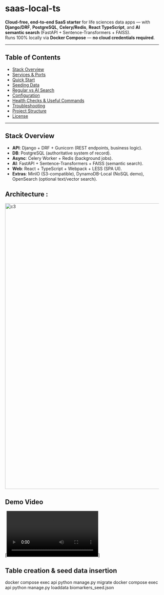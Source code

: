 # saas-local-ts

**Cloud-free, end-to-end SaaS starter** for life sciences data apps — with **Django/DRF**, **PostgreSQL**, **Celery/Redis**, **React TypeScript**, and **AI semantic search** (FastAPI + Sentence-Transformers + FAISS).  
Runs 100% locally via **Docker Compose** — **no cloud credentials required**.

---

## Table of Contents

- [Stack Overview](#stack-overview)
- [Services & Ports](#services--ports)
- [Quick Start](#quick-start)
- [Seeding Data](#seeding-data)
- [Regular vs AI Search](#regular-vs-ai-search)
- [Configuration](#configuration)
- [Health Checks & Useful Commands](#health-checks--useful-commands)
- [Troubleshooting](#troubleshooting)
- [Project Structure](#project-structure)
- [License](#license)

---

## Stack Overview

- **API**: Django + DRF + Gunicorn (REST endpoints, business logic).
- **DB**: PostgreSQL (authoritative system of record).
- **Async**: Celery Worker + Redis (background jobs).
- **AI**: FastAPI + Sentence-Transformers + FAISS (semantic search).
- **Web**: React + TypeScript + Webpack + LESS (SPA UI).
- **Extras**: MinIO (S3-compatible), DynamoDB-Local (NoSQL demo), OpenSearch (optional text/vector search).

## Architecture :
<img width="838" height="936" alt="c3" src="https://github.com/user-attachments/assets/20c9e4f1-5d86-48bc-b552-ce0065fd18cb" />

## Demo Video
[![Watch the demo](https://github.com/masalkar-amol/saas-local-ts/blob/master/z_flow_diagrams/screenshots/v1_recording.mp4)]

## Table creation & seed data insertion 
docker compose exec api python manage.py migrate
docker compose exec api python manage.py loaddata biomarkers_seed.json
